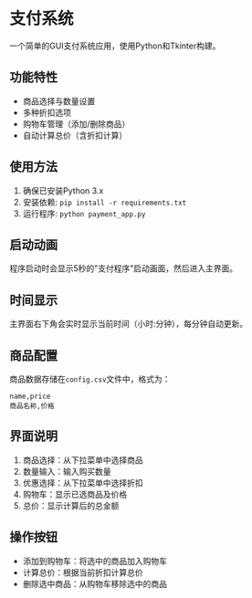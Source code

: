 # 支付系统

一个简单的GUI支付系统应用，使用Python和Tkinter构建。

## 功能特性

- 商品选择与数量设置
- 多种折扣选项
- 购物车管理（添加/删除商品）
- 自动计算总价（含折扣计算）

## 使用方法

1. 确保已安装Python 3.x
2. 安装依赖: `pip install -r requirements.txt`
3. 运行程序: `python payment_app.py`

## 启动动画

程序启动时会显示5秒的"支付程序"启动画面，然后进入主界面。

## 时间显示

主界面右下角会实时显示当前时间（小时:分钟），每分钟自动更新。

## 商品配置

商品数据存储在`config.csv`文件中，格式为：
```
name,price
商品名称,价格
```

## 界面说明

1. 商品选择：从下拉菜单中选择商品
2. 数量输入：输入购买数量
3. 优惠选择：从下拉菜单中选择折扣
4. 购物车：显示已选商品及价格
5. 总价：显示计算后的总金额

## 操作按钮

- 添加到购物车：将选中的商品加入购物车
- 计算总价：根据当前折扣计算总价
- 删除选中商品：从购物车移除选中的商品